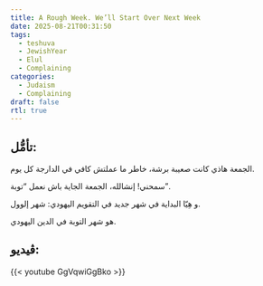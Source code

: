 ```yaml
---
title: A Rough Week. We’ll Start Over Next Week
date: 2025-08-21T00:31:50
tags:
  - teshuva
  - JewishYear
  - Elul
  - Complaining
categories:
  - Judaism
  - Complaining
draft: false
rtl: true
---
```


## تأمُّل:

الجمعة هاذي كانت صعيبة برشة، خاطر ما عملتش كافي في الدارجة كل يوم.

سمحني! إنشالله، الجمعة الجاية باش نعمل “توبة”.

و هِيّا البداية في شهر جديد في التقويم اليهودي: شهر إلوول.

هو شهر التوبة في الدين اليهودي.

## ڤيديو:

{{< youtube GgVqwiGgBko >}}

